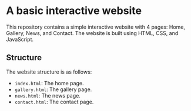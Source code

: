 # A basic interactive website

This repository contains a simple interactive website with 4 pages: Home, Gallery, News, and Contact. The website is built using HTML, CSS, and JavaScript.

## Structure
The website structure is as follows:

- `index.html`: The home page.
- `gallery.html`: The gallery page.
- `news.html`: The news page.
- `contact.html`: The contact page.

